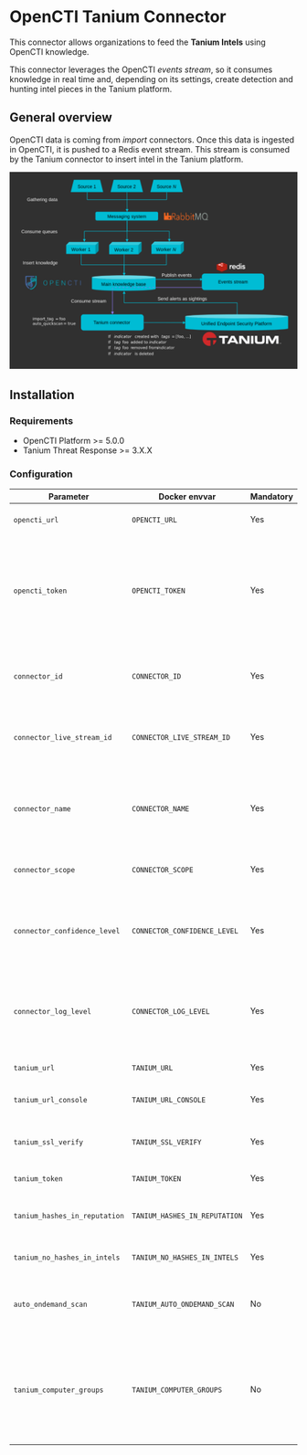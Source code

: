 # OpenCTI Tanium Connector

This connector allows organizations to feed the **Tanium Intels** using OpenCTI knowledge.

This connector leverages the OpenCTI *events stream*, so it consumes knowledge in real time and, depending on its settings, create detection and hunting intel pieces in the Tanium platform.

## General overview

OpenCTI data is coming from *import* connectors. Once this data is ingested in OpenCTI, it is pushed to a Redis event stream. This stream is consumed by the Tanium connector to insert intel in the Tanium platform.

![Stream overview](doc/stream.png "Stream overview")

## Installation

### Requirements

- OpenCTI Platform >= 5.0.0
- Tanium Threat Response >= 3.X.X

### Configuration

| Parameter                     | Docker envvar                 | Mandatory    | Description                                                                                                                |
|-------------------------------|-------------------------------| ------------ |----------------------------------------------------------------------------------------------------------------------------|
| `opencti_url`                 | `OPENCTI_URL`                 | Yes          | The URL of the OpenCTI platform.                                                                                           |
| `opencti_token`               | `OPENCTI_TOKEN`               | Yes          | The token of the OpenCTI user (it's recommanded to create a dedicated user for the connector with the Administrator role). |
| `connector_id`                | `CONNECTOR_ID`                | Yes          | A valid arbitrary `UUIDv4` that must be unique for this connector.                                                         |
| `connector_live_stream_id`    | `CONNECTOR_LIVE_STREAM_ID`    | Yes          | The Live Stream ID of the stream created in the OpenCTI interface                                                          |
| `connector_name`              | `CONNECTOR_NAME`              | Yes          | The name of the Tanium instance, to identify it if you have multiple Tanium connectors.                                    |
| `connector_scope`             | `CONNECTOR_SCOPE`             | Yes          | Must be `tanium`, not used in this connector.                                                                              |
| `connector_confidence_level`  | `CONNECTOR_CONFIDENCE_LEVEL`  | Yes          | The default confidence level for created sightings (a number between 1 and 4).                                             |
| `connector_log_level`         | `CONNECTOR_LOG_LEVEL`         | Yes          | The log level for this connector, could be `debug`, `info`, `warn` or `error` (less verbose).                              |
| `tanium_url`                  | `TANIUM_URL`                  | Yes          | The Tanium instance API URL.                                                                                               |
| `tanium_url_console`          | `TANIUM_URL_CONSOLE`          | Yes          | The Tanium instance console URL.                                                                                           |
| `tanium_ssl_verify`           | `TANIUM_SSL_VERIFY`           | Yes          | Enable the SSL certificate check (default: `true`)                                                                         |
| `tanium_token`                | `TANIUM_TOKEN`                | Yes          | The Tanium login user.                                                                                                     |
| `tanium_hashes_in_reputation` | `TANIUM_HASHES_IN_REPUTATION` | Yes          | Put hashes in the Reputation shared service.                                                                               |
| `tanium_no_hashes_in_intels`  | `TANIUM_NO_HASHES_IN_INTELS`  | Yes          | Do not insert hashes in intel documents.                                                                                   |
| `auto_ondemand_scan`          | `TANIUM_AUTO_ONDEMAND_SCAN`   | No           | Trigger a quickscan for each inserted intel document in Tanium.                                                            |
| `tanium_computer_groups`      | `TANIUM_COMPUTER_GROUPS  `    | No           | A list of computer groups separated by `,`, which will be the targets of the automatic quickscan the automatic quickscan   |
